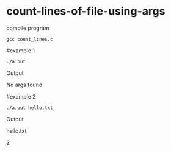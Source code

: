 # count-lines-of-file-using-args

compile program 
```
gcc count_lines.c
```


#example 1

```
./a.out 
```

Output 

No args found

#example 2
```
./a.out hello.txt
```

Output 

hello.txt

2

